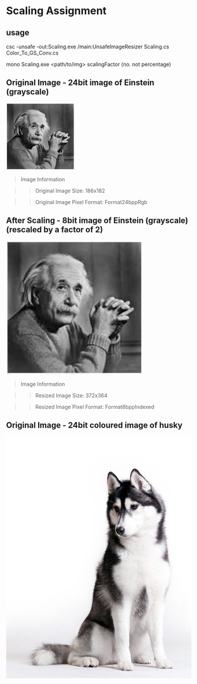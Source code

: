 # Scaling Assignment

## usage

csc -unsafe -out:Scaling.exe /main:UnsafeImageResizer Scaling.cs Color_To_GS_Conv.cs

mono Scaling.exe <path/to/img> scalingFactor (no. not percentage)

## Original Image - 24bit image of Einstein (grayscale)

<img src="https://github.com/Rashid12Kandah/Training_Assignment_9/blob/main/Einstein.jpeg" alt="24bit image grayscale of Einstein">

> Image Information

>> Original Image Size: 186x182

>> Original Image Pixel Format: Format24bppRgb

## After Scaling - 8bit image of Einstein (grayscale) (rescaled by a factor of 2)

<img src="https://github.com/Rashid12Kandah/Training_Assignment_9/blob/main/Rescaled_Einstein_2.jpeg" alt="8bit image rescaled grayscale of Einstein">

> Image Information

>> Resized Image Size: 372x364

>> Resized Image Pixel Format: Format8bppIndexed


## Original Image - 24bit coloured image of husky

<img src="https://github.com/Rashid12Kandah/Training_Assignment_9/blob/main/husky.jpeg" alt="24bit coloured image of husky">

